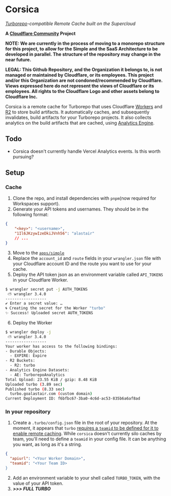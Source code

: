 # Corsica

_[Turborepo](https://turbo.build/repo)-compatible Remote Cache built on the Supercloud_

**A [Cloudflare Community](https://github.com/Cloudflare-Community) Project**

**NOTE: We are currently in the process of moving to a monorepo structure for this project, to allow for the Simple and the SaaS Architecture to be developed in parallel. The structure of the repository may change in the near future.**

**LEGAL: This Github Repository, and the Organization it belongs to, is not managed or maintained by Cloudflare, or its employees. This project and/or this Organization are not condoned/recommended by Cloudflare. Views expressed here do not represent the views of Cloudflare or its employees. All rights to the Cloudflare Logo and other assets belong to Cloudflare Inc.**

Corsica is a remote cache for Turborepo that uses Cloudflare [Workers](https://developers.cloudflare.com/workers) and [R2](https://developers.cloudflare.com/r2) to store build artifacts. It automatically caches, and subsequently invalidates, build artifacts for your Turborepo projects. It also collects analytics on the build artifacts that are cached, using [Analytics Engine](https://developers.cloudflare.com/analytics/analytics-engine/).

## Todo

- Corsica doesn't currently handle Vercel Analytics events. Is this worth pursuing?

## Setup

### Cache

1. Clone the repo, and install dependencies with `pnpm`(now required for Workspaces support).
2. Generate your API tokens and usernames. They should be in the following format:

```json
{
	"<key>": "<username>",
	"1Il6JKzywIzeDkiJVnh56": "alastair"
	// ...
}
```

3. Move to the [`apps/simple`](apps/simple)
4. Replace the `account_id` and `route` fields in your `wrangler.json` file with your Cloudflare account ID and the route you want to use for your cache.
5. Deploy the API token json as an environment variable called `API_TOKENS` in your Cloudflare Worker.

```bash
$ wrangler secret put -j AUTH_TOKENS
 ⛅️ wrangler 3.4.0
------------------
✔ Enter a secret value: …
🌀 Creating the secret for the Worker "turbo"
✨ Success! Uploaded secret AUTH_TOKENS
```

6. Deploy the Worker

```bash
$ wrangler deploy -j
 ⛅️ wrangler 3.4.0
------------------
Your worker has access to the following bindings:
- Durable Objects:
  - EXPIRE: Expire
- R2 Buckets:
  - R2: turbo
- Analytics Engine Datasets:
  - AE: TurborepoAnalytics
Total Upload: 23.55 KiB / gzip: 8.48 KiB
Uploaded turbo (3.89 sec)
Published turbo (8.33 sec)
  turbo.goalastair.com (custom domain)
Current Deployment ID: f6bfbc67-3ba0-4c6d-ac53-835b6a6af8ad
```

### In your repository

1. Create a `.turbo/config.json` file in the root of your repository. At the moment, it appears that `turbo` [requires a `teamid` to be defined for it to enable remote caching](https://github.com/vercel/turbo/blob/8f3ec2c79713273da54469cfdfcfcea66cb9d206/cli/internal/client/client.go#L81-L83). While `corsica` doesn't currently silo caches by team, you'll need to define a `teamid` in your config file. It can be anything you want, as long as it's a string.

```json
{
  "apiurl": "<Your Worker Domain>",
  "teamid": "<Your Team ID>
}
```

2. Add an environment variable to your shell called `TURBO_TOKEN`, with the value of your API token.
3. **_\>\>\> FULL TURBO_**
